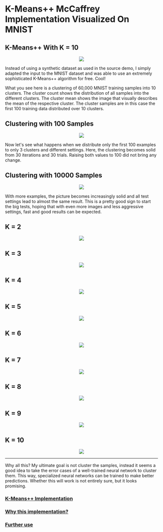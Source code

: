 # K-Means++ McCaffrey Implementation Visualized On MNIST

## K-Means++ With K = 10

<p align="center">
  <img src="https://github.com/grensen/k-means/blob/main/figures/main_kmeans.png?raw=true">
</p>

Instead of using a synthetic dataset as used in the source demo, I simply adapted the input to the MNIST dataset and was able to use an extremely sophisticated K-Means++ algorithm for free. Cool!

What you see here is a clustering of 60,000 MNIST training samples into 10 clusters. The cluster count shows the distribution of all samples into the different clusters. The cluster mean shows the image that visually describes the mean of the respective cluster. The cluster samples are in this case the first 100 training data distributed over 10 clusters. 

## Clustering with 100 Samples

<p align="center">
  <img src="https://github.com/grensen/k-means/blob/main/figures/k-means_demo_01.png?raw=true">
</p>

Now let's see what happens when we distribute only the first 100 examples to only 3 clusters and different settings. Here, the clustering becomes solid from 30 iterations and 30 trials. Raising both values to 100 did not bring any change.

## Clustering with 10000 Samples

<p align="center">
  <img src="https://github.com/grensen/k-means/blob/main/figures/k-means_demo_02.png?raw=true">
</p>

With more examples, the picture becomes increasingly solid and all test settings lead to almost the same result. This is a pretty good sign to start the big tests, hoping that with even more images and less aggressive settings, fast and good results can be expected.

## K = 2

<p align="center">
  <img src="https://github.com/grensen/k-means/blob/main/figures/k-means_mnist_K2.png?raw=true">
</p>

## K = 3

<p align="center">
  <img src="https://github.com/grensen/k-means/blob/main/figures/k-means_mnist_K3.png?raw=true">
</p>

## K = 4

<p align="center">
  <img src="https://github.com/grensen/k-means/blob/main/figures/k-means_mnist_K4.png?raw=true">
</p>

## K = 5

<p align="center">
  <img src="https://github.com/grensen/k-means/blob/main/figures/k-means_mnist_K5.png?raw=true">
</p>

## K = 6

<p align="center">
  <img src="https://github.com/grensen/k-means/blob/main/figures/k-means_mnist_K6.png?raw=true">
</p>

## K = 7

<p align="center">
  <img src="https://github.com/grensen/k-means/blob/main/figures/k-means_mnist_K7.png?raw=true">
</p>

## K = 8

<p align="center">
  <img src="https://github.com/grensen/k-means/blob/main/figures/k-means_mnist_K8.png?raw=true">
</p>

## K = 9

<p align="center">
  <img src="https://github.com/grensen/k-means/blob/main/figures/k-means_mnist_K9.png?raw=true">
</p>

## K = 10

<p align="center">
  <img src="https://github.com/grensen/k-means/blob/main/figures/k-means_mnist_K10.png?raw=true">
</p>

---

Why all this? My ultimate goal is not cluster the samples, instead it seems a good idea to take the error cases of a well-trained neural network to cluster them. This way, specialized neural networks can be trained to make better predictions. Whether this will work is not entirely sure, but it looks promising.

### [K-Means++ Implementation](https://visualstudiomagazine.com/Articles/2020/05/06/data-clustering-k-means.aspx?Page=1)

### [Why this implementation?](https://www.youtube.com/watch?v=6oUW9IYbhEc)

### [Further use](https://www.youtube.com/watch?v=yR7k19YBqiw)





